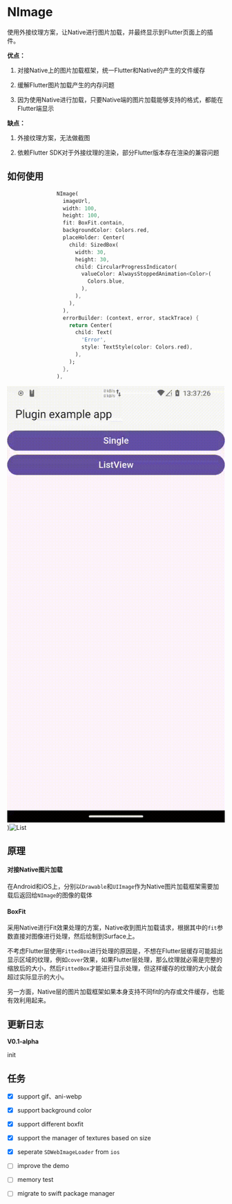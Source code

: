# NImage

使用外接纹理方案，让Native进行图片加载，并最终显示到Flutter页面上的插件。

**优点：** 

1. 对接Native上的图片加载框架，统一Flutter和Native的产生的文件缓存

2. 缓解Flutter图片加载产生的内存问题

3. 因为使用Native进行加载，只要Native端的图片加载能够支持的格式，都能在Flutter端显示

**缺点：**

1. 外接纹理方案，无法做截图

2. 依赖Flutter SDK对于外接纹理的渲染，部分Flutter版本存在渲染的兼容问题

## 如何使用

```dart
                NImage(
                  imageUrl,
                  width: 100,
                  height: 100,
                  fit: BoxFit.contain,
                  backgroundColor: Colors.red,
                  placeHolder: Center(
                    child: SizedBox(
                      width: 30,
                      height: 30,
                      child: CircularProgressIndicator(
                        valueColor: AlwaysStoppedAnimation<Color>(
                          Colors.blue,
                        ),
                      ),
                    ),
                  ),
                  errorBuilder: (context, error, stackTrace) {
                    return Center(
                      child: Text(
                        'Error',
                        style: TextStyle(color: Colors.red),
                      ),
                    );
                  },
                ),
```

![Single](snapshots/single.gif))![List](snapshots/list.gif)

## 原理

#### 对接Native图片加载

在Android和iOS上，分别以`Drawable`和`UIImage`作为Native图片加载框架需要加载后返回给`NImage`的图像的载体

#### BoxFit

采用Native进行Fit效果处理的方案，Native收到图片加载请求，根据其中的`fit`参数直接对图像进行处理，然后绘制到Surface上。

不考虑Flutter层使用`FittedBox`进行处理的原因是，不想在Flutter层缓存可能超出显示区域的纹理，例如`cover`效果，如果Flutter层处理，那么纹理就必需是完整的缩放后的大小，然后`FittedBox`才能进行显示处理，但这样缓存的纹理的大小就会超过实际显示的大小。

另一方面，Native层的图片加载框架如果本身支持不同fit的内存或文件缓存，也能有效利用起来。

## 更新日志

**V0.1-alpha**

init

## 任务

- [x] support gif、ani-webp

- [x] support background color

- [x] support different boxfit

- [x] support the manager of textures based on size

- [x] seperate `SDWebImageLoader` from `ios`

- [ ] improve the demo

- [ ] memory test

- [ ] migrate to swift package manager
